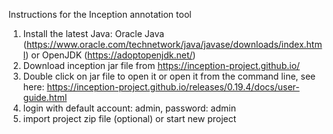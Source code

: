 Instructions for the Inception annotation tool

1. Install the latest Java: Oracle Java (https://www.oracle.com/technetwork/java/javase/downloads/index.html) or OpenJDK (https://adoptopenjdk.net/)
2. Download inception jar file from https://inception-project.github.io/
3. Double click on jar file to open it or open it from the command line, see here: https://inception-project.github.io/releases/0.19.4/docs/user-guide.html
4. login with default account: admin, password: admin
5. import project zip file (optional) or start new project


